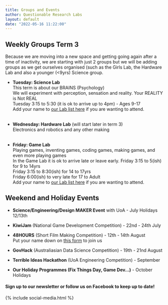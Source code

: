 ```yaml
---
title: Groups and Events
author: Questionable Research Labs
layout: default
date: "2022-05-16 11:22:00"
---
```


## Weekly Groups Term 3

Because we are moving into a new space and getting going again after a time of inactivity, we are starting with just 2 groups but we will be adding groups as we get ourselves organised (such as the Girls Lab, the Hardware Lab and also a younger (<9yrs) Science group. 


 - **Tuesday: Science Lab**<br>
   This term is about our BRAINS (Psychology)<br>
   We will experiment with perception, sensation and reality. Your REALITY is Not REAL<br>
   Tuesday 3:15 to 5:30 (it is ok to arrive up to 4pm) - Ages 9-17<br>
   Add your name to [our Lab list here](https://forms.gle/w5EKZRYk8T3MbXYEA) if you are wanting to attend.<br><br>

 - **Wednesday: Hardware Lab**  (will start later in term 3)<br>
   Electronics and robotics and any other making<br><br>

 - **Friday: Game Lab**<br>
   Playing games, inventing games, coding games, making games, and even more playing games<br>
   In the Game Lab it is ok to arrive late or leave early.
    Friday 3:15 to 5(ish) for 9 to 14yrs<br>
    Friday 3:15 to 8:30(ish) for 14 to 17yrs<br>
    Friday 6:00(ish) to very late for 17 to Adult<br>
    Add your name to [our Lab list here](https://forms.gle/DJCqr2UBv97StUHY8) if you are wanting to attend.<br>
    


## Weekend and Holiday Events

 - **Science/Engineering/Design MAKER Event** with UoA - July Holidays 12/13th 

 - **KiwiJam** (National Game Development Competition) - 22nd - 24th July

 - **48HOURS** (Short Film Making Competition) - 12th - 14th August<br>
 Put your name down on [this form](https://forms.gle/FXAhMvhdPrG8McT29) to join us

 - **GovHack** (Australiasian Data Science Competition) - 19th - 21nd August

 - **Terrible Ideas Hackathon** (UoA Engineering Competition) - September

  - **Our Holiday Programmes (Fix Things Day, Game Dev…)** - October Holidays


#### Sign up to our newsletter or follow us on Facebook to keep up to date!


{% include social-media.html %}